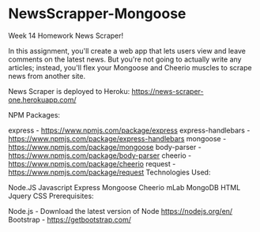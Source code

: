 # NewsScrapper-Mongoose
Week 14 Homework
News Scraper!

In this assignment, you'll create a web app that lets users view and leave comments on the latest news. But you're not going to actually write any articles; instead, you'll flex your Mongoose and Cheerio muscles to scrape news from another site.

News Scraper is deployed to Heroku: https://news-scraper-one.herokuapp.com/

NPM Packages:

express - https://www.npmjs.com/package/express
express-handlebars - https://www.npmjs.com/package/express-handlebars
mongoose - https://www.npmjs.com/package/mongoose
body-parser - https://www.npmjs.com/package/body-parser
cheerio - https://www.npmjs.com/package/cheerio
request - https://www.npmjs.com/package/request
Technologies Used:

Node.JS
Javascript
Express
Mongoose
Cheerio
mLab MongoDB
HTML
Jquery
CSS
Prerequisites:

Node.js - Download the latest version of Node https://nodejs.org/en/
Bootstrap - https://getbootstrap.com/
